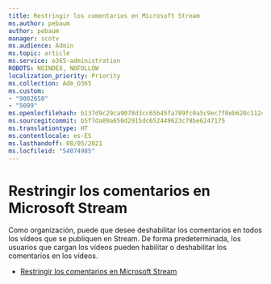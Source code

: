 ```yaml
---
title: Restringir los comentarios en Microsoft Stream
ms.author: pebaum
author: pebaum
manager: scotv
ms.audience: Admin
ms.topic: article
ms.service: o365-administration
ROBOTS: NOINDEX, NOFOLLOW
localization_priority: Priority
ms.collection: Adm_O365
ms.custom:
- "9002650"
- "5099"
ms.openlocfilehash: b137d9c29ca9078d3cc65b45fa789fc0a5c9ec7f0eb620c1124bf09ed6bfa852
ms.sourcegitcommit: b5f7da89a650d2915dc652449623c78be6247175
ms.translationtype: HT
ms.contentlocale: es-ES
ms.lasthandoff: 08/05/2021
ms.locfileid: "54074985"
---
```

# <a name="restrict-commenting-in-microsoft-stream"></a>Restringir los comentarios en Microsoft Stream

Como organización, puede que desee deshabilitar los comentarios en todos los vídeos que se publiquen en Stream. De forma predeterminada, los usuarios que cargan los vídeos pueden habilitar o deshabilitar los comentarios en los vídeos.

- [Restringir los comentarios en Microsoft Stream](https://docs.microsoft.com/stream/portal-disable-comments)
